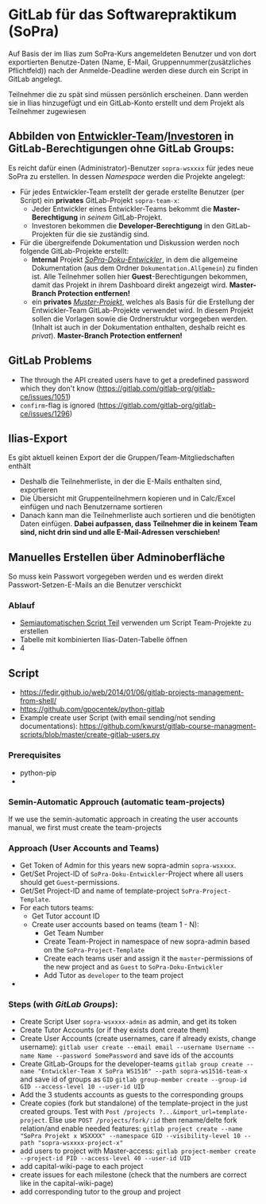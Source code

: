 # GitLab für das Softwarepraktikum (SoPra)

Auf Basis der im Ilias zum SoPra-Kurs angemeldeten Benutzer und von dort exportierten Benutze-Daten (Name, E-Mail, Gruppennummer(zusätzliches Pflichtfeld)) nach der Anmelde-Deadline
werden diese durch ein Script in GitLab angelegt.

Teilnehmer die zu spät sind müssen persönlich erscheinen. 
Dann werden sie in Ilias hinzugefügt und ein GitLab-Konto erstellt und dem Projekt als Teilnehmer zugewiesen

## Abbilden von [Entwickler-Team](Begriffslexikon.md#entwicklerTeam)/[Investoren](Begriffslexikon.md#investor) in GitLab-Berechtigungen ohne GitLab Groups:

Es reicht dafür einen (Administrator)-Benutzer `sopra-wsxxxx` für jedes neue SoPra zu erstellen. 
In dessen *Namespace* werden die Projekte angelegt:
- Für jedes Entwickler-Team erstellt der gerade erstellte Benutzer (per Script) ein **privates** GitLab-Projekt `sopra-team-x`: 
    - Jeder Entwickler eines Entwickler-Teams bekommt die **Master-Berechtigung** in *seinem* GitLab-Projekt.
    - Investoren bekommen die **Developer-Berechtigung** in den GitLab-Projekten für die sie zuständig sind.
- Für die übergreifende Dokumentation und Diskussion werden noch folgende GitLab-Projekte erstellt:
    - **Internal** Projekt [*SoPra-Doku-Entwickler*](Release.md#dokuEntwickler), in dem die allgemeine Dokumentation  (aus dem Ordner `Dokumentation.Allgemein`) zu finden ist. Alle Teilnehmer sollen hier **Guest**-Berechtigungen bekommen, damit das Projekt in ihrem Dashboard direkt angezeigt wird. **Master-Branch Protection entfernen!**
    - ein **privates** [*Muster-Projekt*](Release.md#projectTemplate), welches als Basis für die Erstellung der Entwickler-Team GitLab-Projekte verwendet wird. In diesem Projekt sollen die Vorlagen sowie die Ordnerstruktur vorgegeben werden. (Inhalt ist auch in der Dokumentation enthalten, deshalb reicht es *privat*). **Master-Branch Protection entfernen!**


## GitLab Problems

- The through the API created users have to get a predefined password which they don't know (https://gitlab.com/gitlab-org/gitlab-ce/issues/1051)
- `confirm`-flag is ignored (https://gitlab.com/gitlab-org/gitlab-ce/issues/1296)

## Ilias-Export

Es gibt aktuell keinen Export der die Gruppen/Team-Mitgliedschaften enthält

- Deshalb die Teilnehmerliste, in der die E-Mails enthalten sind, exportieren
- Die Übersicht mit Gruppenteilnehmern kopieren und in Calc/Excel einfügen und nach Benutzername sortieren
- Danach kann man die Teilnehmerliste auch sortieren und die benötigten Daten einfügen. **Dabei aufpassen, dass Teilnehmer die in keinem Team sind, nicht drin sind und alle E-Mail-Adressen verschieben!**

## Manuelles Erstellen über Adminoberfläche

So muss kein Passwort vorgegeben werden und es werden direkt Passwort-Setzen-E-Mails an die Benutzer verschickt

### Ablauf

- [Semiautomatischen Script Teil](#semiAutomaticApproach) verwenden um Script Team-Projekte zu erstellen
- Tabelle mit kombinierten Ilias-Daten-Tabelle öffnen
- 4 

## Script

- https://fedir.github.io/web/2014/01/06/gitlab-projects-management-from-shell/
- https://github.com/gpocentek/python-gitlab
- Example create user Script (with email sending/not sending documentations): https://github.com/kwurst/gitlab-course-managment-scripts/blob/master/create-gitlab-users.py



### Prerequisites

- python-pip
- 

### <a name="semiAutomaticApproach"></a> Semin-Automatic Approuch (automatic team-projects)

If we use the semin-automatic approach in creating the user accounts manual, we first must create the team-projects



### Approach (User Accounts and Teams)

- Get Token of Admin for this years new sopra-admin `sopra-wsxxxx`.
- Get/Set Project-ID of `SoPra-Doku-Entwickler`-Project where all users should get `Guest`-permissions.
- Get/Set Project-ID and name of template-project `SoPra-Project-Template`.
- For each tutors teams:
    - Get Tutor account ID
    - Create user accounts based on teams (team 1 - N):
        - Get Team Number
        - Create Team-Project in namespace of new sopra-admin based on the `SoPra-Project-Template`
        - Create each teams user and assign it the `master`-permissions of the new project and as `Guest` to `SoPra-Doku-Entwickler`
        - Add Tutor as `developer` to the team project
- 


### Steps (with *GitLab Groups*):
- Create Script User `sopra-wsxxxx-admin` as admin, and get its token
- Create Tutor Accounts (or if they exists dont create them)
- Create User Accounts (create usernames, care if already exists, change username):
    `gitlab user create --email email --username Username --name Name --password SomePassword`
    and save ids of the accounts
- Create GitLab-Groups for the developer-teams 
    `gitlab group create --name "Entwickler-Team X SoPra WS1516" --path sopra-ws1516-team-x`
    and save id of groups as `GID`
    `gitlab group-member create --group-id GID --access-level 10 --user-id UID `
- Add the 3 students accounts as guests to the corresponding groups
- Create copies (fork but standalone) of the template-project in the just created groups. Test with `Post /projects ?...&import_url=template-project`. Else use `POST /projects/fork/:id` then rename/delte fork relation/and enable needed features:
    `gitlab project create --name "SoPra Projekt x WSXXXX" --namespace GID --visibility-level 10 --path "sopra-wsxxxx-project-x"`
- add users to project with Master-access:
    `gitlab project-member create --project-id PID --access-level 40 --user-id UID`
- add capital-wiki-page to each project
- create issues for each milestone (check that the numbers are correct like in the capital-wiki-page)
- add corresponding tutor to the group and project